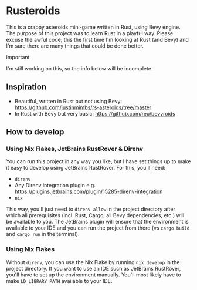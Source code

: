# Rusteroids

This is a crappy asteroids mini-game written in Rust, using Bevy engine. The purpose of this project was to learn
Rust in a playful way. Please excuse the awful code; this the first time I'm looking at Rust (and Bevy) and I'm sure
there are many things that could be done better.

> [!IMPORTANT]
> I'm still working on this, so the info below will be incomplete.

## Inspiration

- Beautiful, written in Rust but not using Bevy: https://github.com/justinmimbs/rs-asteroids/tree/master
- In Rust with Bevy but very basic: https://github.com/reu/bevyroids

## How to develop

### Using Nix Flakes, JetBrains RustRover & Direnv

You can run this project in any way you like, but I have set things up to make it easy to develop using JetBrains
RustRover. For this, you'll need:

- `direnv`
- Any Direnv integration plugin e.g. https://plugins.jetbrains.com/plugin/15285-direnv-integration
- `nix`

This way, you'll just need to `direnv allow` in the project directory after which all prerequisites (incl. Rust, Cargo,
all Bevy dependencies, etc.) will be available to you. The JetBrains plugin will ensure that the environment is
available to your IDE and you can run the project from there (vs `cargo build` and `cargo run` in the terminal).

### Using Nix Flakes

Without `direnv`, you can use the Nix Flake by running `nix develop` in the project directory. If you want to use an IDE
such as JetBrains RustRover, you'll have to set up the environment manually. You'll most likely have to make
`LD_LIBRARY_PATH` available to your IDE.
